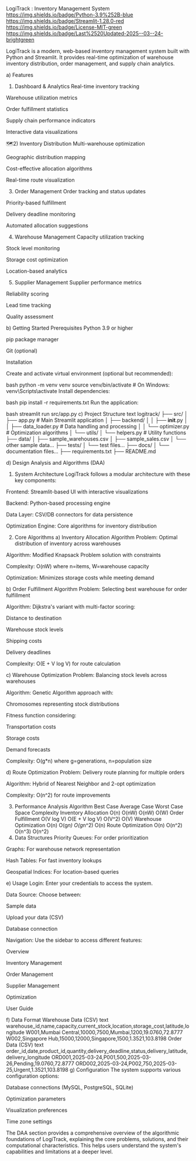 LogiTrack : Inventory Management System
https://img.shields.io/badge/Python-3.9%252B-blue
https://img.shields.io/badge/Streamlit-1.28.0-red
https://img.shields.io/badge/License-MIT-green
https://img.shields.io/badge/Last%2520Updated-2025--03--24-brightgreen

LogiTrack is a modern, web-based inventory management system built with Python and Streamlit. It provides real-time optimization of warehouse inventory distribution, order management, and supply chain analytics.

a) Features
1) Dashboard & Analytics
Real-time inventory tracking

Warehouse utilization metrics

Order fulfillment statistics

Supply chain performance indicators

Interactive data visualizations

🗺2) Inventory Distribution
Multi-warehouse optimization

Geographic distribution mapping

Cost-effective allocation algorithms

Real-time route visualization

3) Order Management
Order tracking and status updates

Priority-based fulfillment

Delivery deadline monitoring

Automated allocation suggestions

4) Warehouse Management
Capacity utilization tracking

Stock level monitoring

Storage cost optimization

Location-based analytics

5) Supplier Management
Supplier performance metrics

Reliability scoring

Lead time tracking

Quality assessment

b) Getting Started
Prerequisites
Python 3.9 or higher

pip package manager

Git (optional)

Installation

Create and activate virtual environment (optional but recommended):

bash
python -m venv venv
source venv/bin/activate  # On Windows: venv\Scripts\activate
Install dependencies:

bash
pip install -r requirements.txt
Run the application:

bash
streamlit run src/app.py
c) Project Structure
text
logitrack/
├── src/
│   ├── app.py              # Main Streamlit application
│   ├── backend/
│   │   ├── __init__.py
│   │   ├── data_loader.py  # Data handling and processing
│   │   └── optimizer.py    # Optimization algorithms
│   └── utils/
│       └── helpers.py      # Utility functions
├── data/
│   ├── sample_warehouses.csv
│   ├── sample_sales.csv
│   └── other sample data...
├── tests/
│   └── test files...
├── docs/
│   └── documentation files...
├── requirements.txt
├── README.md


d) Design Analysis and Algorithms (DAA)

1) System Architecture
LogiTrack follows a modular architecture with these key components:

Frontend: Streamlit-based UI with interactive visualizations

Backend: Python-based processing engine

Data Layer: CSV/DB connectors for data persistence

Optimization Engine: Core algorithms for inventory distribution

2) Core Algorithms
a) Inventory Allocation Algorithm
Problem: Optimal distribution of inventory across warehouses

Algorithm: Modified Knapsack Problem solution with constraints

Complexity: O(nW) where n=items, W=warehouse capacity

Optimization: Minimizes storage costs while meeting demand

b) Order Fulfillment Algorithm
Problem: Selecting best warehouse for order fulfillment

Algorithm: Dijkstra's variant with multi-factor scoring:

Distance to destination

Warehouse stock levels

Shipping costs

Delivery deadlines

Complexity: O(E + V log V) for route calculation

c) Warehouse Optimization
Problem: Balancing stock levels across warehouses

Algorithm: Genetic Algorithm approach with:

Chromosomes representing stock distributions

Fitness function considering:

Transportation costs

Storage costs

Demand forecasts

Complexity: O(g*n) where g=generations, n=population size

d) Route Optimization
Problem: Delivery route planning for multiple orders

Algorithm: Hybrid of Nearest Neighbor and 2-opt optimization

Complexity: O(n^2) for route improvements

3) Performance Analysis
Algorithm	Best Case	Average Case	Worst Case	Space Complexity
Inventory Allocation	O(n)	O(nW)	O(nW)	O(W)
Order Fulfillment	O(V log V)	O(E + V log V)	O(V^2)	O(V)
Warehouse Optimization	O(n)	O(g*n)	O(g*n^2)	O(n)
Route Optimization	O(n)	O(n^2)	O(n^3)	O(n^2)
4) Data Structures
Priority Queues: For order prioritization

Graphs: For warehouse network representation

Hash Tables: For fast inventory lookups

Geospatial Indices: For location-based queries

e) Usage
Login: Enter your credentials to access the system.

Data Source: Choose between:

Sample data

Upload your data (CSV)

Database connection

Navigation: Use the sidebar to access different features:

Overview

Inventory Management

Order Management

Supplier Management

Optimization

User Guide

f) Data Format
Warehouse Data (CSV)
text
warehouse_id,name,capacity,current_stock,location,storage_cost,latitude,longitude
W001,Mumbai Central,10000,7500,Mumbai,1200,19.0760,72.8777
W002,Singapore Hub,15000,12000,Singapore,1500,1.3521,103.8198
Order Data (CSV)
text
order_id,date,product_id,quantity,delivery_deadline,status,delivery_latitude,delivery_longitude
ORD001,2025-03-24,P001,500,2025-03-26,Pending,19.0760,72.8777
ORD002,2025-03-24,P002,750,2025-03-25,Urgent,1.3521,103.8198
g) Configuration
The system supports various configuration options:

Database connections (MySQL, PostgreSQL, SQLite)

Optimization parameters

Visualization preferences

Time zone settings

The DAA section provides a comprehensive overview of the algorithmic foundations of LogiTrack, explaining the core problems, solutions, and their computational characteristics. This helps users understand the system's capabilities and limitations at a deeper level.